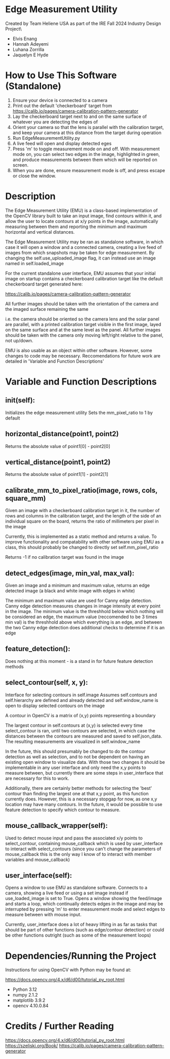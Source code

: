 # Edge Measurement Utility

Created by Team Heliene USA as part of the IRE Fall 2024 Industry Design Project\

 - Elvis Enang
 - Hannah Adeyemi
 - Luhana Zorrilla
 - Jaquelyn E Hyde

# How to Use This Software (Standalone)
1. Ensure your device is connected to a camera
2. Print out the default 'checkerboard' target from https://calib.io/pages/camera-calibration-pattern-generator
3. Lay the checkerboard target next to and on the same surface of whatever you are detecting the edges of
4. Orient your camera so that the lens is parallel with the calibration target, and keep your camera at this distance from the target during operation
5. Run EdgeMeasurementUtility.py
6. A live feed will open and display detected eges
7. Press 'm' to toggle measurement mode on and off. With measurement mode on, you can select two edges in the image, highlighted in green, and produce measurements between them which will be reported on screen.
8. When you are done, ensure measurement mode is off, and press escape or close the window.

# Description

The Edge Measurement Utility (EMU) is a class-based implementation of the OpenCV library built to take an input image, find contours within it, and allow the user to locate contours at x/y points in the image, automatically measuring between them and reporting the minimum and maximum horizontal and vertical distances. 

The Edge Measurement Utility may be ran as standalone software, in which case it will open a window and a connected camera, creating a live feed of images from which snapshots may be taken for edge measurement. By changing the self.use_uploaded_image flag, it can instead use an image named in self.loaded_image

For the current standalone user interface, EMU assumes that your initial image on startup contains a checkerboard calibration target like the default checkerboard target generated here: 

https://calib.io/pages/camera-calibration-pattern-generator

All further images should be taken with the orientation of the camera and the imaged surface remaining the same

i.e. the camera should be oriented so the camera lens and the solar panel are parallel, with a printed calibration target visible in the first image, layed on the same surface and at the same level as the panel. All further images should be taken with the camera only moving left/right relative to the panel, not up/down.

EMU is also usable as an object within other software. However, some changes to code may be necessary. Reccomendations for future work are detailed in 'Variable and Function Descriptions'

# Variable and Function Descriptions

## __init__(self):
Initializes the edge measurement utility
Sets the mm_pixel_ratio to 1 by default

## horizontal_distance(point1, point2)
Returns the absolute value of point1[0] - point2[0]

## vertical_distance(point1, point2)
Returns the absolute value of point1[1] - point2[1]

## calibrate_mm_to_pixel_ratio(image, rows, cols, square_mm)
Given an image with a checkerboard calibration target in it, the number of rows and columns in the calibration target, and the length of the side of an individual square on the board, returns the ratio of millimeters per pixel in the image

Currently, this is implemented as a static method and returns a value. To improve functionality and compatability with other software using EMU as a class, this should probably be changed to directly set self.mm_pixel_ratio

Returns -1 if no calibration target was found in the image

## detect_edges(image, min_val, max_val):
Given an image and a minimum and maximum value, returns an edge detected image (a black and white image with edges in white)

The minimum and maximum value are used for Canny edge detection. Canny edge detection measures changes in image intensity at every point in the image. The minimum value is the threshhold below which nothing will be considered an edge, the maximum value (reccomended to be 3 times min val) is the threshhold above which everything is an edge, and between the two Canny edge detection does additional checks to determine if it is an edge

## feature_detection():
Does nothing at this moment - is a stand in for future feature detection methods

## select_contour(self, x, y): 
Interface for selecting contours in self.image
Assumes self.contours and self.hierarchy are defined and already detected and self.window_name is open to display selected contours on the image

A contour in OpenCV is a matrix of (x,y) points representing a boundary

The largest contour in self.contours at (x,y) is selected every time select_contour is ran, until two contours are selected, in which case the distances between the contours are measured and saved to self.json_data. The resulting measurements are visualized in self.window_name

In the future, this should presumably be changed to do the contour detection as well as selection, and to not be dependent on having an existing open window to visualize data. With those two changes it should be implementable in any user interface and only need the x,y points to measure between, but currently there are some steps in user_interface that are necessary for this to work.

Additionally, there are certainly better methods for selecting the 'best' contour than finding the largest one at that x,y point, as this function currently does. However, this is a necessary stopgap for now, as one x,y location may have many contours. In the future, it would be possible to use feature detection to specify which contour to measure.

## mouse_callback_wrapper(self):
Used to detect mouse input and pass the associated x/y points to select_contour, containing mouse_callback which is used by user_interface to interact with select_contours (since you can't change the parameters of mouse_callback this is the only way I know of to interact with member variables and mouse_callback)

## user_interface(self):
Opens a window to use EMU as standalone software. Connects to a camera, showing a live feed or using a set image instead if use_loaded_image is set to True. Opens a window showing the feed/image and starts a loop, which continually detects edges in the image and may be interrupted by pressing 'm' to enter measurement mode and select edges to measure between with mouse input.

Currently, user_interface does a lot of heavy lifting in as far as tasks that should be part of other functions (such as edge/contour detection) or could be other functions outright (such as some of the measurement loops)

# Dependencies/Running the Project

Instructions for using OpenCV with Python may be found at: 

https://docs.opencv.org/4.x/d6/d00/tutorial_py_root.html

 - Python 3.12
 - numpy 2.1.2
 - matplotlib 3.9.2
 - opencv 4.10.0.84

# Credits / Further Reading
https://docs.opencv.org/4.x/d6/d00/tutorial_py_root.html
https://szeliski.org/Book/
https://calib.io/pages/camera-calibration-pattern-generator
